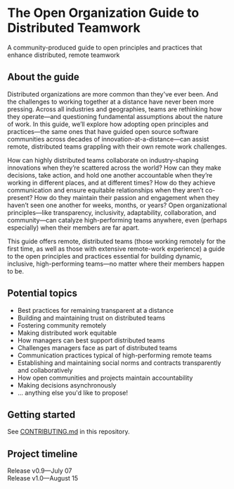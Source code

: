 # The Open Organization Guide to Distributed Teamwork
A community-produced guide to open principles and practices that enhance distributed, remote teamwork

## About the guide
Distributed organizations are more common than they've ever been. And the challenges to working together at a distance have never been more pressing. Across all industries and geographies, teams are rethinking how they operate—and questioning fundamental assumptions about the nature of work. In this guide, we’ll explore how adopting open principles and practices—the same ones that have guided open source software communities across decades of innovation-at-a-distance—can assist remote, distributed teams grappling with their own remote work challenges.

How can highly distributed teams collaborate on industry-shaping innovations when they’re scattered across the world? How can they make decisions, take action, and hold one another accountable when they’re working in different places, and at different times? How do they achieve communication and ensure equitable relationships when they aren’t co-present? How do they maintain their passion and engagement when they haven’t seen one another for weeks, months, or years? Open organizational principles—like transparency, inclusivity, adaptability, collaboration, and community—can catalyze high-performing teams anywhere, even (perhaps especially) when their members are far apart.

This guide offers remote, distributed teams (those working remotely for the first time, as well as those with extensive remote-work experience) a guide to the open principles and practices essential for building dynamic, inclusive, high-performing teams—no matter where their members happen to be.

## Potential topics

- Best practices for remaining transparent at a distance
- Building and maintaining trust on distributed teams
- Fostering community remotely
- Making distributed work equitable
- How managers can best support distributed teams
- Challenges managers face as part of distributed teams
- Communication practices typical of high-performing remote teams
- Establishing and maintaining social norms and contracts transparently and collaboratively
- How open communities and projects maintain accountability
- Making decisions asynchronously
- ... anything else you'd like to propose!

## Getting started
See [CONTRIBUTING.md](https://github.com/open-organization/open-org-distributed-work-guide/blob/master/CONTRIBUTING.md) in this repository.

## Project timeline
Release v0.9—July 07  
Release v1.0—August 15
